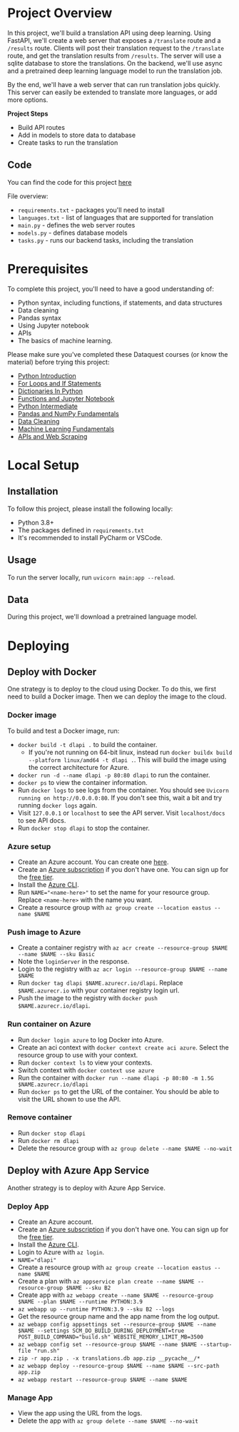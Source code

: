 
# Project Overview

In this project, we'll build a translation API using deep learning.  Using FastAPI, we'll create a web server that exposes a `/translate` route and a `/results` route.  Clients will post their translation request to the `/translate` route, and get the translation results from `/results`.  The server will use a sqlite database to store the translations.  On the backend, we'll use async and a pretrained deep learning language model to run the translation job.

By the end, we'll have a web server that can run translation jobs quickly.  This server can easily be extended to translate more languages, or add more options.

**Project Steps**
* Build API routes
* Add in models to store data to database
* Create tasks to run the translation

## Code

You can find the code for this project [here](https://github.com/dataquestio/project-walkthroughs/tree/master/dl_api)

File overview:

* `requirements.txt` - packages you'll need to install
* `languages.txt` - list of languages that are supported for translation
* `main.py` - defines the web server routes
* `models.py` - defines database models
* `tasks.py` - runs our backend tasks, including the translation

# Prerequisites

To complete this project, you'll need to have a good understanding of:

* Python syntax, including functions, if statements, and data structures
* Data cleaning
* Pandas syntax
* Using Jupyter notebook
* APIs
* The basics of machine learning.

Please make sure you've completed these Dataquest courses (or know the material) before trying this project:

* [Python Introduction](https://www.dataquest.io/course/introduction-to-python/)
* [For Loops and If Statements](https://www.dataquest.io/course/for-loops-and-conditional-statements-in-python/)
* [Dictionaries In Python](https://www.dataquest.io/course/dictionaries-frequency-tables-and-functions-in-python/)
* [Functions and Jupyter Notebook](https://www.dataquest.io/course/python-functions-and-jupyter-notebook/)
* [Python Intermediate](https://www.dataquest.io/course/python-for-data-science-intermediate/)
* [Pandas and NumPy Fundamentals](https://www.dataquest.io/course/pandas-fundamentals/)
* [Data Cleaning](https://www.dataquest.io/course/python-datacleaning/)
* [Machine Learning Fundamentals](https://www.dataquest.io/course/machine-learning-fundamentals/)
* [APIs and Web Scraping](https://www.dataquest.io/course/apis-and-scraping/)

# Local Setup

## Installation

To follow this project, please install the following locally:

* Python 3.8+
* The packages defined in `requirements.txt`
* It's recommended to install PyCharm or VSCode.

## Usage

To run the server locally, run `uvicorn main:app --reload`.

## Data

During this project, we'll download a pretrained language model.

# Deploying

## Deploy with Docker

One strategy is to deploy to the cloud using Docker.  To do this, we first need to build a Docker image.  Then we can deploy the image to the cloud.

### Docker image

To build and test a Docker image, run:

* `docker build -t dlapi .` to build the container.
  * If you're not running on 64-bit linux, instead run `docker buildx build --platform linux/amd64 -t dlapi .`.  This will build the image using the correct architecture for Azure.
* `docker run -d --name dlapi -p 80:80 dlapi` to run the container.
* `docker ps` to view the container information.
* Run `docker logs` to see logs from the container.  You should see `Uvicorn running on http://0.0.0.0:80`.  If you don't see this, wait a bit and try running `docker logs` again.
* Visit `127.0.0.1` or `localhost` to see the API server.  Visit `localhost/docs` to see API docs.
* Run `docker stop dlapi` to stop the container.

### Azure setup

* Create an Azure account.  You can create one [here](https://azure.microsoft.com/en-us/free/search/).
* Create an [Azure subscription](https://portal.azure.com/#view/Microsoft_Azure_Billing/SubscriptionsBlade) if you don't have one.  You can sign up for the [free tier](https://azure.microsoft.com/en-us/free/).
* Install the [Azure CLI](https://learn.microsoft.com/en-us/cli/azure/).
* Run `NAME="<name-here>"` to set the name for your resource group.  Replace `<name-here>` with the name you want.
* Create a resource group with `az group create --location eastus --name $NAME`

### Push image to Azure

* Create a container registry with `az acr create --resource-group $NAME --name $NAME --sku Basic`
* Note the `loginServer` in the response.
* Login to the registry with `az acr login --resource-group $NAME --name $NAME`
* Run `docker tag dlapi $NAME.azurecr.io/dlapi`.  Replace `$NAME.azurecr.io` with your container registry login url.
* Push the image to the registry with `docker push $NAME.azurecr.io/dlapi`.

### Run container on Azure

* Run `docker login azure` to log Docker into Azure.
* Create an aci context with `docker context create aci azure`.  Select the resource group to use with your context.
* Run `docker context ls` to view your contexts.
* Switch context with `docker context use azure`
* Run the container with `docker run --name dlapi -p 80:80 -m 1.5G $NAME.azurecr.io/dlapi`
* Run `docker ps` to get the URL of the container.  You should be able to visit the URL shown to use the API.

### Remove container

* Run `docker stop dlapi`
* Run `docker rm dlapi`
* Delete the resource group with `az group delete --name $NAME --no-wait`

## Deploy with Azure App Service

Another strategy is to deploy with Azure App Service.

### Deploy App

* Create an Azure account.
* Create an [Azure subscription](https://portal.azure.com/#view/Microsoft_Azure_Billing/SubscriptionsBlade) if you don't have one.  You can sign up for the [free tier](https://azure.microsoft.com/en-us/free/).
* Install the [Azure CLI](https://learn.microsoft.com/en-us/cli/azure/install-azure-cli).
* Login to Azure with `az login`.
* `NAME="dlapi"`
* Create a resource group with `az group create --location eastus --name $NAME`
* Create a plan with `az appservice plan create --name $NAME --resource-group $NAME --sku B2`
* Create app with `az webapp create --name $NAME --resource-group $NAME --plan $NAME --runtime PYTHON:3.9`
* `az webapp up --runtime PYTHON:3.9 --sku B2 --logs`
* Get the resource group name and the app name from the log output.
* `az webapp config appsettings set --resource-group $NAME --name $NAME --settings SCM_DO_BUILD_DURING_DEPLOYMENT=true  POST_BUILD_COMMAND="build.sh" WEBSITE_MEMORY_LIMIT_MB=3500`
* `az webapp config set --resource-group $NAME --name $NAME --startup-file "run.sh"`
* `zip -r app.zip . -x translations.db app.zip __pycache__/*`
* `az webapp deploy --resource-group $NAME --name $NAME --src-path app.zip`
* `az webapp restart --resource-group $NAME --name $NAME`

### Manage App

* View the app using the URL from the logs.
* Delete the app with `az group delete --name $NAME --no-wait`
